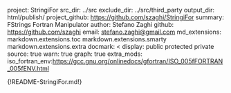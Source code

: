 project: StringiFor
src_dir: ../src
exclude_dir: ../src/third_party
output_dir: html/publish/
project_github: https://github.com/szaghi/StringiFor
summary: FStrings Fortran Manipulator
author: Stefano Zaghi
github: https://github.com/szaghi
email: stefano.zaghi@gmail.com
md_extensions: markdown.extensions.toc
               markdown.extensions.smarty
               markdown.extensions.extra
docmark: <
display: public
         protected
         private
source: true
warn: true
graph: true
extra_mods: iso_fortran_env:https://gcc.gnu.org/onlinedocs/gfortran/ISO_005fFORTRAN_005fENV.html

{!README-StringiFor.md!}
